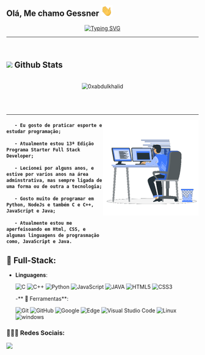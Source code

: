 ## Olá, Me chamo Gessner <img src="https://raw.githubusercontent.com/ABSphreak/ABSphreak/master/gifs/Hi.gif" width="30px">

<p align="center">
  <a href="https://git.io/typing-svg"><img src="https://readme-typing-svg.demolab.com?font=Fira+Code&pause=500&color=0AFF13&background=FFF3F500&center=true&vCenter=true&width=450&lines=Sauda%C3%A7%C3%B5es+a+todos...;Sou+estudante+Full+Stack+Developer;+pela+Growdever%2C;e+de+Engenharia++da+computa%C3%A7%C3%A3o%2C;Amo+aprender+novas+habilidades" alt="Typing SVG" /></a>
</p>

-----

<br>


## <img src="https://media.giphy.com/media/iY8CRBdQXODJSCERIr/giphy.gif" width="35"><b> Github Stats </b>
<br>

<div align="center">

 <img src="https://github-readme-stats.vercel.app/api/top-langs?username=0xabdulkhalid&show_icons=true&locale=en&layout=compact&line_height=20&title_color=7A7ADB&icon_color=2234AE&text_color=D3D3D3&bg_color=0,000000,130F40" width="375"  alt="0xabdulkhalid"/>

</a>
</div>

<br>
<br>
<br>

-----
 
  <picture> <img align="right" src="https://github.com/0xAbdulKhalid/0xAbdulKhalid/raw/main/assets/mdImages/Right_Side.gif" width = 250px></picture>
  
<h4>  
 
       - Eu gosto de praticar esporte e estudar programação;
 
       - Atualmente estou 13ª Edição Programa Starter Full Stack Developer;
 
       - Lecionei por alguns anos, e estive por varios anos na área adminstrativa, mas sempre ligada de uma forma ou de outra a tecnologia;
 
       - Gosto muito de programar em Python, NodeJs e também C e C++, JavaScript e Java;
 
       - Atualmente estou me aperfeisoando em Html, CSS, e algumas linguagens de prograsmação como, JavaScript e Java.

</h4>

<h2> 🚀 Full-Stack: </h2>

<p align="center">

- **Linguagens**:
    
    ![C](https://img.shields.io/badge/C%20-%232370ED.svg?style=for-the-badge&logo=c&logoColor=white)
    ![C++](https://img.shields.io/badge/C++%20-%2300599C.svg?style=for-the-badge&logo=c%2B%2B&logoColor=white)
    ![Python](https://img.shields.io/badge/Python%20-%2314354C.svg?style=for-the-badge&logo=python&logoColor=white)
    ![JavaScript](https://img.shields.io/badge/JavaScript%20-%23F7DF1E.svg?style=for-the-badge&logo=javascript&logoColor=black)
    ![JAVA](https://img.shields.io/badge/java%20-%2314354C.svg?style=for-the-badge&logo=java&logoColor=white)
    ![HTML5](https://img.shields.io/badge/HTML5%20-%23E34F26.svg?style=for-the-badge&logo=html5&logoColor=white)
    ![CSS3](https://img.shields.io/badge/CSS%20-%231572B6.svg?style=for-the-badge&logo=css3&logoColor=white)
  
  -** 🔧 Ferramentas**:<br>
  
     ![Git](https://img.shields.io/badge/git-%23F05033.svg?style=for-the-badge&logo=git&logoColor=white)
     ![GitHub](https://img.shields.io/badge/github-%23121011.svg?style=for-the-badge&logo=github&logoColor=white)
     ![Google](https://img.shields.io/badge/google-%234285F4.svg?style=for-the-badge&logo=google&logoColor=white)
     ![Edge](https://img.shields.io/badge/edge-%234285F4.svg?style=for-the-badge&logo=edge&logoColor=white)
     ![Visual Studio Code](https://img.shields.io/badge/Visual%20Studio%20Code-0078d7.svg?style=for-the-badge&logo=visual-studio-code&logoColor=white)
     ![Linux](https://img.shields.io/badge/Linux-FCC624?style=for-the-badge&logo=linux&logoColor=black) 
     ![windows](https://img.shields.io/badge/windows-FCC624?style=for-the-badge&logo=windows&logoColor=black) 
   



 
   
  
### 👨🏻‍💻 Redes Sociais:

<a href="https://www.linkedin.com/in/gessner-de-oliveira-bezerra-a9908b42/" target="_blank" alt="Minha pagina Linkedin">
   <img src="https://img.shields.io/badge/LinkedIn-0077B5?style=for-the-badge&logo=linkedin&logoColor=white"/>
</a>

</p>
